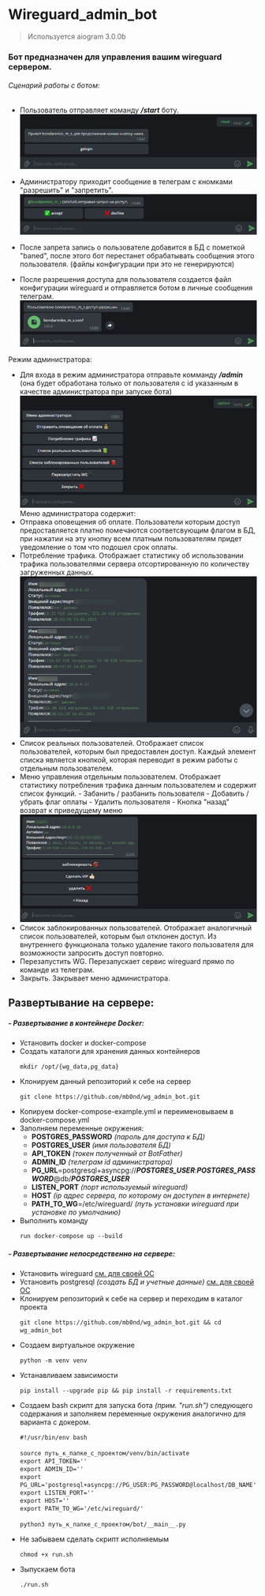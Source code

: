 # Wireguard_admin_bot
> Используется aiogram 3.0.0b
### Бот предназначен для управления вашим wireguard сервером.
###### Сценарий работы с ботом:
 - Пользователь отправляет команду ___/start___ боту.
 ![](images/start_command.PNG)

 - Администратору приходит сообщение в телеграм с кномками "разрешить" и "запретить".
 ![](/images/access_request.PNG)
 - После запрета запись о пользователе добавится в БД с пометкой "baned", после этого бот перестанет обрабатывать сообщения этого пользователя.
(файлы конфигурации при это не генерируются)
 - После разрешения доступа для пользователя создается файл конфигурации wireguard и отправляется ботом в личные сообщения телеграм.
 ![](/images/send_file.PNG)

Режим администратора:
 - Для входа в режим администратора отправьте комманду ___/admin___ (она будет обработана только от пользователя с id указанным в качестве администратора при запуске бота)
 ![](/images/admin_menu.PNG)
 Меню администратора содержит:
  - Отправка оповещения об оплате.
	Пользователи которым доступ предоставляется платно помечаются соответсвующим флагом в БД, при нажатии на эту кнопку всем платным пользователям придет
	уведомление о том что подошел срок оплаты. 
  - Потребление трафика.
	Отображает статистику об использовании трафика пользователями сервера отсортированную по количеству загруженных данных.
	![](/images/stat.PNG)
  - Список реальных пользователей.
	Отображает список пользователей, которым был предоставлен доступ. Каждый элемент списка является кнопкой, которая переводит в режим работы с отдельным пользователем.
- Меню управления отдельным пользователем.
		Отображает статистику потребления трафика данным пользователем и содержит список функций.
		  - Забанить / разбанить пользователя
		  - Добавить / убрать флаг оплаты
		  - Удалить пользователя
		  - Кнопка "назад" возврат к приведущему меню
![](/images/user.PNG)
- Список заблокированных пользователей.
	Отображает аналогичный список пользователей, которым был отклонен доступ. 
	Из внутреннего функционала только удаление такого пользователя для возможности запросить доступ повторно.
- Перезапустить WG.
	Перезапускает сервис wireguard прямо по команде из телеграм.
- Закрыть.
	Закрывает меню администратора.

## Развертывание на сервере:
##### - Развертывание в контейнере Docker:
- Установить docker и docker-compose
- Создать каталоги для хранения данных контейнеров
	```
	mkdir /opt/{wg_data,pg_data}
	```
- Клонируем данный репозиторий к себе на сервер
	```
	git clone https://github.com/mb0nd/wg_admin_bot.git
	```
- Копируем docker-compose-example.yml и переименовываем в docker-compose.yml
- Заполняем переменные окружения:
	- __POSTGRES_PASSWORD__ _(пароль для доступа к БД)_
	- __POSTGRES_USER__ _(имя пользователя БД)_
	- __API_TOKEN__ _(токен полученный от BotFather)_
	- __ADMIN_ID__ _(телеграм id администратора)_
	- __PG_URL__=postgresql+asyncpg://___POSTGRES_USER___:___POSTGRES_PASSWORD___@db/___POSTGRES_USER___
	- __LISTEN_PORT__ _(порт используемый wireguard)_
	- __HOST__ _(ip адрес сервера, по которому он доступен в интернете)_
	- __PATH_TO_WG__=/etc/wireguard/ _(путь установки wireguard при установке по умолчанию)_
- Выполнить команду
	```
	run docker-compose up --build
	```

##### - Развертывание непосредственно на сервере:
- Установить wireguard [см. для своей ОС](https://www.wireguard.com/install/)
- Установить postgresql _(создать БД и учетные данные)_ [см. для своей ОС](https://www.postgresql.org/download/)
- Клонируем репозиторий к себе на сервер и переходим в каталог проекта 
	```
	git clone https://github.com/mb0nd/wg_admin_bot.git && cd wg_admin_bot
	```
- Создаем виртуальное окружение 
	```
	python -m venv venv
	```
- Устанавливаем зависимости
	```
	pip install --upgrade pip && pip install -r requirements.txt
	```
- Создаем bash скрипт для запуска бота _(прим. "run.sh")_ следующего содержания и заполняем переменные окружения аналогично для варианта с докером.
	```
	#!/usr/bin/env bash

	source путь_к_папке_с_проектом/venv/bin/activate
	export API_TOKEN=''
	export ADMIN_ID=''
	export PG_URL='postgresql+asyncpg://PG_USER:PG_PASSWORD@localhost/DB_NAME'
	export LISTEN_PORT=''
	export HOST=''
	export PATH_TO_WG='/etc/wireguard/'

	python3 путь_к_папке_с_проектом/bot/__main__.py
	```
- Не забываем сделать скрипт исполняемым
	```
	chmod +x run.sh
	```
- Зыпускаем бота
	```
	./run.sh
	```